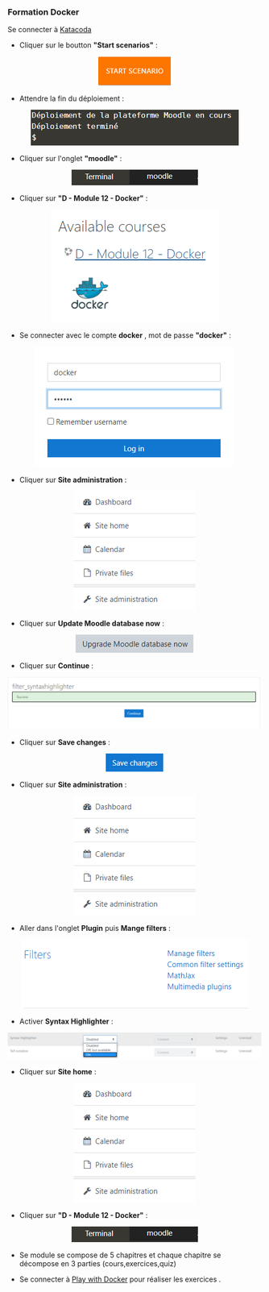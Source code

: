 ### Formation Docker

Se connecter à [Katacoda](https://www.katacoda.com/linagora/scenarios/docker-training)

- Cliquer sur le boutton **"Start scenarios"** :

<p align="center">
  <img src="./images/preconf0.png">
</p>

- Attendre la fin du déploiement :

<p align="center">
  <img src="./images/preconf1.png">
</p>

- Cliquer sur l'onglet **"moodle"** :

<p align="center">
  <img src="./images/preconf2.png">
</p>

- Cliquer sur **"D - Module 12 - Docker"** :

<p align="center">
  <img src="./images/moodle1.png">
</p>

- Se connecter avec le compte **docker** , mot de passe **"docker"** :

<p align="center">
  <img src="./images/moodle2.png">
</p>

- Cliquer sur **Site administration** : 

<p align="center">
  <img src="./images/high1.png">
</p>

- Cliquer sur **Update Moodle database now** :

<p align="center">
  <img src="./images/high2.png">
</p>

- Cliquer sur **Continue** :

<p align="center">
  <img src="./images/high3.png">
</p>

- Cliquer sur **Save changes** : 

<p align="center">
  <img src="./images/high4.png">
</p>

- Cliquer sur **Site administration** :

<p align="center">
  <img src="./images/high1.png">
</p>

- Aller dans l'onglet **Plugin** puis **Mange filters** :

<p align="center">
  <img src="./images/manage_filters.png">
</p>

- Activer **Syntax Highlighter** :

<p align="center">
  <img src="./images/syntax.png">
</p>

- Cliquer sur **Site home** :

<p align="center">
  <img src="./images/high1.png">
</p>

- Cliquer sur **"D - Module 12 - Docker"** :

<p align="center">
  <img src="./images/preconf2.png">
</p>

- Se module se compose de 5 chapitres et chaque chapitre se décompose en 3 parties (cours,exercices,quiz)

- Se connecter à [Play with Docker](https://labs.play-with-docker.com/) pour réaliser les exercices .
